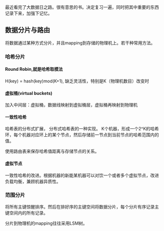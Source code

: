 <!--
title: 大数据日知录 - 数据分片与路由
date: 2016-12-13 21:00:03
tags:
- Big Data
-->
最近看完了大数据日之路。很有意思的书。决定复习一遍，同时把其中重要的东西记录下来，加强下记忆。

## 数据分片与路由
将数据通过某种方式分片，并且mapping到存储的物理机上。若干种常用方法。
<!-- more -->
###  哈希分片
#### Round Robin,就是哈希取模法
H(key) = hash(key)mod(K+1), 缺乏灵活性，特别是K（物理机数目）改变时

#### 虚拟桶(virtual buckets)
加入中间层：虚拟桶，数据线映射到虚拟桶层，虚拟桶再映射到物理机

#### 一致性哈希
哈希表的分布式扩展， 分布式哈希表的一种实现。
K个机器，形成一个2^K的哈希环，每个机器对应环上的某个节点，然后存储前一节点到当前节点的哈希范围内的值。

使用路由表来保存哈希值距离与存储节点的关系。

#### 虚拟节点

一致性哈希的改进。根据机器的新能某机器可以对饮一个或者多个虚拟节点，改进负载均衡，兼顾机器异质性。

### 范围分片
将所有主键惊醒排序。然后在排好序的主键空间将数据分片，每个分片有序记录主键空间内的所有记录。 

分片到物理机的mapping往往采用LSM树。
